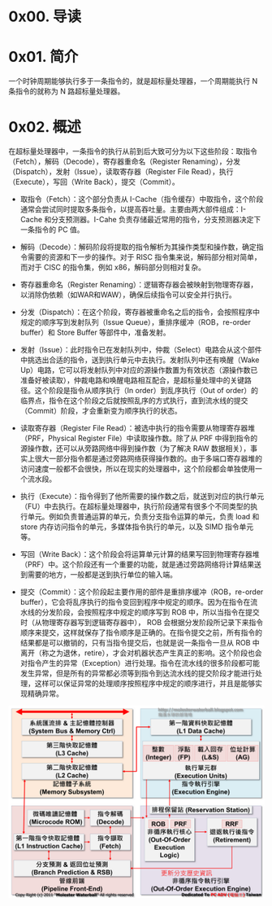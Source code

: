 # 0x00. 导读

# 0x01. 简介

一个时钟周期能够执行多于一条指令的，就是超标量处理器，一个周期能执行 N 条指令的就称为 N 路超标量处理器。

# 0x02. 概述

在超标量处理器中，一条指令的执行从前到后大致可分为以下这些阶段：取指令（Fetch），解码（Decode），寄存器重命名（Register Renaming），分发（Dispatch），发射（Issue），读取寄存器（Register File Read），执行（Execute），写回（Write Back），提交（Commit）。

- 取指令（Fetch）：这个部分负责从 I-Cache（指令缓存）中取指令，这个阶段通常会尝试同时提取多条指令，以提高吞吐量。主要由两大部件组成：I-Cache 和分支预测器。I-Cahe 负责存储最近常用的指令，分支预测器决定下一条指令的 PC 值。

- 解码（Decode）：解码阶段将提取的指令解析为其操作类型和操作数，确定指令需要的资源和下一步的操作。对于 RISC 指令集来说，解码部分相对简单，而对于 CISC 的指令集，例如 x86，解码部分则相对复杂。

- 寄存器重命名（Register Renaming）：逻辑寄存器会被映射到物理寄存器，以消除伪依赖（如WAR和WAW），确保后续指令可以安全并行执行。

- 分发（Dispatch）：在这个阶段，寄存器被重命名之后的指令，会按照程序中规定的顺序写到发射队列（Issue Queue），重排序缓冲（ROB，re-order buffer）和 Store Buffer 等部件中，准备发射。

- 发射（Issue）：此时指令已在发射队列中，仲裁（Select）电路会从这个部件中挑选出合适的指令，送到执行单元中去执行。发射队列中还有唤醒（Wake Up）电路，它可以将发射队列中对应的源操作数置为有效状态（源操作数已准备好被读取），仲裁电路和唤醒电路相互配合，是超标量处理中的关键路径。这个阶段是指令从顺序执行（In order）到乱序执行（Out of order）的临界点，指令在这个阶段之后就按照乱序的方式执行，直到流水线的提交（Commit）阶段，才会重新变为顺序执行的状态。

- 读取寄存器（Register File Read）：被选中执行的指令需要从物理寄存器堆（PRF，Physical Register File）中读取操作数。除了从 PRF 中得到指令的源操作数，还可以从旁路网络中得到操作数（为了解决 RAW 数据相关），事实上很大一部分指令都是通过旁路网络获得操作数的。由于多端口寄存器堆的访问速度一般都不会很快，所以在现实的处理器中，这个阶段都会单独使用一个流水段。

- 执行（Execute）：指令得到了他所需要的操作数之后，就送到对应的执行单元（FU）中去执行。在超标量处理器中，执行阶段通常有很多个不同类型的执行单元。例如负责普通运算的单元，负责分支指令运算的单元，负责 load 和 store 内存访问指令的单元，多媒体指令执行的单元，以及 SIMD 指令单元等。

- 写回（Write Back）：这个阶段会将运算单元计算的结果写回到物理寄存器堆（PRF）中。这个阶段还有一个重要的功能，就是通过旁路网络将计算结果送到需要的地方，一般都是送到执行单位的输入端。

- 提交（Commit）：这个阶段起主要作用的部件是重排序缓冲（ROB，re-order buffer），它会将乱序执行的指令变回到程序中规定的顺序。因为在指令在流水线的分发阶段，会按照程序中规定的顺序写到 ROB 中，所以当指令在提交时（从物理寄存器写到逻辑寄存器中）， ROB 会根据分发阶段所记录下来指令顺序来提交，这样就保存了指令顺序是正确的。在指令提交之前，所有指令的结果都是可以撤销的，只有当指令提交后，也就是说一条指令一旦从 ROB 中离开（称之为退休，retire），才会对机器状态产生真正的影响。这个阶段也会对指令产生的异常（Exception）进行处理。指令在流水线的很多阶段都可能发生异常，但是所有的异常都必须等到指令到达流水线的提交阶段才能进行处理，这样可以保证异常的处理顺序按照程序中规定的顺序进行，并且是能够实现精确异常。

![Alt text](image.png)